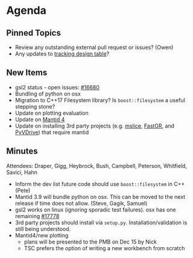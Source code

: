 Agenda
======

Pinned Topics
-------------
* Review any outstanding external pull request or issues? (Owen)
* Any updates to [tracking design table](https://github.com/mantidproject/documents/blob/master/Project-Management/TechnicalSteeringCommittee/reports/TSC-TrackingDesignProposals.md)?

New Items
---------
* gsl2 status - open issues: [#16680](https://github.com/mantidproject/mantid/issues/16680)
* Bundling of python on osx
* Migration to C++17 Filesystem library? Is `boost::filesystem` a useful stepping stone?
* Update on plotting evaluation
* Update on [Mantid 4](https://github.com/mantidproject/documents/pull/23)
* Update on installing 3rd party projects (e.g. [mslice](https://github.com/mantidproject/mslice), [FastGR](https://github.com/neutrons/FastGR), and [PyVDrive](https://github.com/neutrons/PyVDrive)) that require mantid

Minutes
-------
Attendees: Draper, Gigg, Heybrock, Bush, Campbell, Peterson, Whitfield, Savici, Hahn

* Inform the dev list future code should use `boost::filesystem` in C++ (Pete)
* Mantid 3.9 will bundle python on osx. This can be moved to the next release if time does not allow. (Steve, Gagik, Samuel)
* gsl2 works on linux (ignoring sporadic test failures). osx has one remaining [#17778](https://github.com/mantidproject/mantid/issues/17778)
* 3rd party projects should install via `setup.py`. Installation/validation is still being understood.
* Mantid4/new plotting
  * plans will be presented to the PMB on Dec 15 by Nick
  * TSC prefers the option of writing a new workbench from scratch
